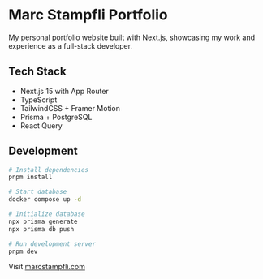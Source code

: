 # Marc Stampfli Portfolio

My personal portfolio website built with Next.js, showcasing my work and experience as a full-stack developer.

## Tech Stack

- Next.js 15 with App Router
- TypeScript
- TailwindCSS + Framer Motion
- Prisma + PostgreSQL
- React Query

## Development

```bash
# Install dependencies
pnpm install

# Start database
docker compose up -d

# Initialize database
npx prisma generate
npx prisma db push

# Run development server
pnpm dev
```

Visit [marcstampfli.com](https://marcstampfli.com)
